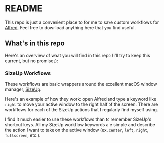 # README

This repo is just a convenient place to for me to save custom workflows for [Alfred](https://www.alfredapp.com/).  Feel free to download anything here that you find useful.

## What's in this repo
Here's an overview of what you will find in this repo (I'll try to keep this current, but no promises):

### SizeUp Workflows
These workflows are basic wrappers around the excellent macOS window manager, [SizeUp](http://www.irradiatedsoftware.com/sizeup/).

Here's an example of how they work:  open Alfred and type a keyword like `right` to move your active window to the right half of the screen.  There are workflows for each of the SizeUp actions that I regularly find myself using.

I find it much easier to use these workflows than to remember SizeUp's shortcut keys.  All my SizeUp workflow keywords are simple and describe the action I want to take on the active window (ex. `center`, `left`, `right`, `fullscreen`, etc.).
